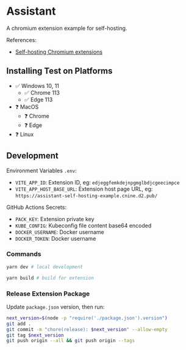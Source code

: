 # Assistant

A chromium extension example for self-hosting.

References:

- [Self-hosting Chromium extensions](https://www.meziantou.net/self-hosting-chromium-extensions.htm)

## Installing Test on Platforms

- ✅ Windows 10, 11
  - ✅ Chrome 113
  - ✅ Edge 113
- ❓ MacOS
  - ❓ Chrome
  - ❓ Edge
- ❓ Linux

## Development

Environment Variables `.env`:

- `VITE_APP_ID`: Extension ID, eg: `edjeggfemkdejnpgmglbdjcgeecimpce`
- `VITE_APP_HOST_BASE_URL`: Extension host page URL, eg: `https://assistant-self-hosting-example.cnine.d2.pub/`

GitHub Actions Secrets:

- `PACK_KEY`: Extension private key
- `KUBE_CONFIG`: Kubeconfig file content base64 encoded
- `DOCKER_USERNAME`: Docker username
- `DOCKER_TOKEN`: Docker username

### Commands

```sh
yarn dev # local development

yarn build # build for extension
```

### Release Extension Package

Update `package.json` version, then run:

```sh
next_version=$(node -p "require('./package.json').version")
git add .
git commit -m "chore(release): $next_version" --allow-empty
git tag $next_version
git push origin --all && git push origin --tags
```

